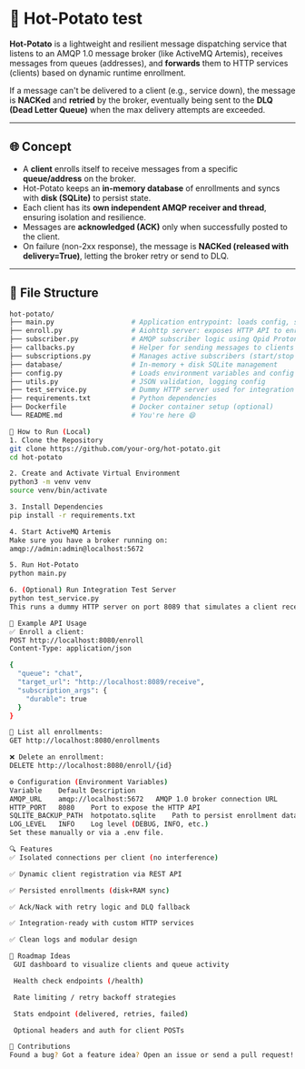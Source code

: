 # 🥔 Hot-Potato test

**Hot-Potato** is a lightweight and resilient message dispatching service that listens to an AMQP 1.0 message broker (like ActiveMQ Artemis), receives messages from queues (addresses), and **forwards** them to HTTP services (clients) based on dynamic runtime enrollment.

If a message can't be delivered to a client (e.g., service down), the message is **NACKed** and **retried** by the broker, eventually being sent to the **DLQ (Dead Letter Queue)** when the max delivery attempts are exceeded.

---

## 🌐 Concept

- A **client** enrolls itself to receive messages from a specific **queue/address** on the broker.
- Hot-Potato keeps an **in-memory database** of enrollments and syncs with **disk (SQLite)** to persist state.
- Each client has its **own independent AMQP receiver and thread**, ensuring isolation and resilience.
- Messages are **acknowledged (ACK)** only when successfully posted to the client.
- On failure (non-2xx response), the message is **NACKed (released with delivery=True)**, letting the broker retry or send to DLQ.

---

## 📁 File Structure

```bash
hot-potato/
├── main.py                   # Application entrypoint: loads config, starts HTTP server and subscribers
├── enroll.py                 # Aiohttp server: exposes HTTP API to enroll, list, delete clients
├── subscriber.py             # AMQP subscriber logic using Qpid Proton
├── callbacks.py              # Helper for sending messages to clients over HTTP
├── subscriptions.py          # Manages active subscribers (start/stop logic)
├── database/                 # In-memory + disk SQLite management
├── config.py                 # Loads environment variables and config
├── utils.py                  # JSON validation, logging config
├── test_service.py           # Dummy HTTP server used for integration testing (port 8089)
├── requirements.txt          # Python dependencies
├── Dockerfile                # Docker container setup (optional)
└── README.md                 # You're here 😄

🚀 How to Run (Local)
1. Clone the Repository
git clone https://github.com/your-org/hot-potato.git
cd hot-potato

2. Create and Activate Virtual Environment
python3 -m venv venv
source venv/bin/activate

3. Install Dependencies
pip install -r requirements.txt

4. Start ActiveMQ Artemis
Make sure you have a broker running on:
amqp://admin:admin@localhost:5672

5. Run Hot-Potato
python main.py

6. (Optional) Run Integration Test Server
python test_service.py
This runs a dummy HTTP server on port 8089 that simulates a client receiving messages.

🧪 Example API Usage
✅ Enroll a client:
POST http://localhost:8080/enroll
Content-Type: application/json

{
  "queue": "chat",
  "target_url": "http://localhost:8089/receive",
  "subscription_args": {
    "durable": true
  }
}

📜 List all enrollments:
GET http://localhost:8080/enrollments

❌ Delete an enrollment:
DELETE http://localhost:8080/enroll/{id}

⚙️ Configuration (Environment Variables)
Variable	Default	Description
AMQP_URL	amqp://localhost:5672	AMQP 1.0 broker connection URL
HTTP_PORT	8080	Port to expose the HTTP API
SQLITE_BACKUP_PATH	hotpotato.sqlite	Path to persist enrollment data
LOG_LEVEL	INFO	Log level (DEBUG, INFO, etc.)
Set these manually or via a .env file.

🔍 Features
✅ Isolated connections per client (no interference)

✅ Dynamic client registration via REST API

✅ Persisted enrollments (disk+RAM sync)

✅ Ack/Nack with retry logic and DLQ fallback

✅ Integration-ready with custom HTTP services

✅ Clean logs and modular design

🔧 Roadmap Ideas
 GUI dashboard to visualize clients and queue activity

 Health check endpoints (/health)

 Rate limiting / retry backoff strategies

 Stats endpoint (delivered, retries, failed)

 Optional headers and auth for client POSTs

🤝 Contributions
Found a bug? Got a feature idea? Open an issue or send a pull request!

